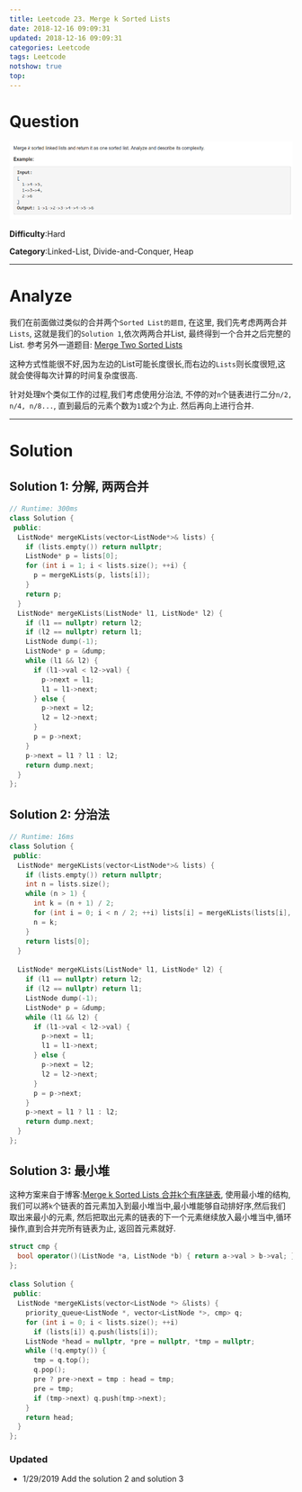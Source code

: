```yaml
---
title: Leetcode 23. Merge k Sorted Lists
date: 2018-12-16 09:09:31
updated: 2018-12-16 09:09:31
categories: Leetcode
tags: Leetcode
notshow: true
top:
---
```


# Question

![](/images/in-post/2018-12-16-Leetcode-23-Merge-K-Sorted-Lists/2018-12-16-14-24-04.png)

**Difficulty**:Hard

**Category**:Linked-List, Divide-and-Conquer, Heap

<!-- more -->

------------

# Analyze

我们在前面做过类似的合并两个`Sorted List的题目`, 在这里, 我们先考虑两两合并`Lists`, 这就是我们的`Solution 1`,依次两两合并List, 最终得到一个合并之后完整的List. 参考另外一道题目: [Merge Two Sorted Lists](./Leetcode-21-Merge-Two-Sorted-Lists.md)

这种方式性能很不好,因为左边的List可能长度很长,而右边的`Lists`则长度很短,这就会使得每次计算的时间复杂度很高.

针对处理`N`个类似工作的过程,我们考虑使用分治法, 不停的对`n`个链表进行二分`n/2, n/4, n/8...`, 直到最后的元素个数为`1`或`2`个为止. 然后再向上进行合并.

------------

# Solution

## Solution 1: 分解, 两两合并

```cpp
// Runtime: 300ms
class Solution {
 public:
  ListNode* mergeKLists(vector<ListNode*>& lists) {
    if (lists.empty()) return nullptr;
    ListNode* p = lists[0];
    for (int i = 1; i < lists.size(); ++i) {
      p = mergeKLists(p, lists[i]);
    }
    return p;
  }
  ListNode* mergeKLists(ListNode* l1, ListNode* l2) {
    if (l1 == nullptr) return l2;
    if (l2 == nullptr) return l1;
    ListNode dump(-1);
    ListNode* p = &dump;
    while (l1 && l2) {
      if (l1->val < l2->val) {
        p->next = l1;
        l1 = l1->next;
      } else {
        p->next = l2;
        l2 = l2->next;
      }
      p = p->next;
    }
    p->next = l1 ? l1 : l2;
    return dump.next;
  }
};
```

## Solution 2: 分治法

```cpp
// Runtime: 16ms
class Solution {
 public:
  ListNode* mergeKLists(vector<ListNode*>& lists) {
    if (lists.empty()) return nullptr;
    int n = lists.size();
    while (n > 1) {
      int k = (n + 1) / 2;
      for (int i = 0; i < n / 2; ++i) lists[i] = mergeKLists(lists[i], lists[i + k]);
      n = k;
    }
    return lists[0];
  }

  ListNode* mergeKLists(ListNode* l1, ListNode* l2) {
    if (l1 == nullptr) return l2;
    if (l2 == nullptr) return l1;
    ListNode dump(-1);
    ListNode* p = &dump;
    while (l1 && l2) {
      if (l1->val < l2->val) {
        p->next = l1;
        l1 = l1->next;
      } else {
        p->next = l2;
        l2 = l2->next;
      }
      p = p->next;
    }
    p->next = l1 ? l1 : l2;
    return dump.next;
  }
};
```

## Solution 3: 最小堆

这种方案来自于博客:[Merge k Sorted Lists 合并k个有序链表](http://www.cnblogs.com/grandyang/p/4606710.html), 使用最小堆的结构,我们可以將`k`个链表的首元素加入到最小堆当中,最小堆能够自动排好序,然后我们取出来最小的元素, 然后把取出元素的链表的下一个元素继续放入最小堆当中,循环操作,直到合并完所有链表为止, 返回首元素就好.

```cpp
struct cmp {
  bool operator()(ListNode *a, ListNode *b) { return a->val > b->val; }
};

class Solution {
 public:
  ListNode *mergeKLists(vector<ListNode *> &lists) {
    priority_queue<ListNode *, vector<ListNode *>, cmp> q;
    for (int i = 0; i < lists.size(); ++i)
      if (lists[i]) q.push(lists[i]);
    ListNode *head = nullptr, *pre = nullptr, *tmp = nullptr;
    while (!q.empty()) {
      tmp = q.top();
      q.pop();
      pre ? pre->next = tmp : head = tmp;
      pre = tmp;
      if (tmp->next) q.push(tmp->next);
    }
    return head;
  }
};
```

### Updated

* 1/29/2019 Add the solution 2 and solution 3
